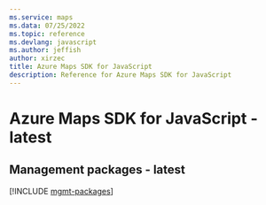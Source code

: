```yaml
---
ms.service: maps
ms.data: 07/25/2022
ms.topic: reference
ms.devlang: javascript
ms.author: jeffish
author: xirzec
title: Azure Maps SDK for JavaScript
description: Reference for Azure Maps SDK for JavaScript
---
```

# Azure Maps SDK for JavaScript - latest

## Management packages - latest
[!INCLUDE [mgmt-packages](maps-mgmt-index.md)]
